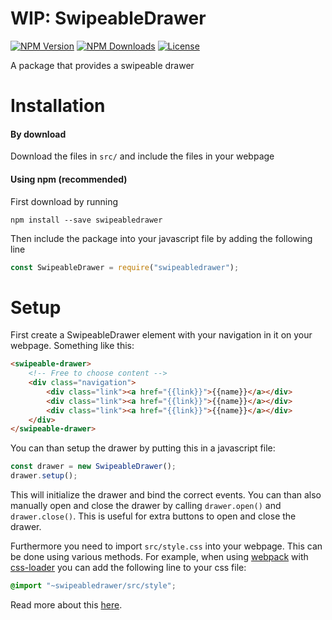 # WIP: SwipeableDrawer
[![NPM Version](https://img.shields.io/npm/v/swipeabledrawer.svg)](https://www.npmjs.com/package/swipeabledrawer)
[![NPM Downloads](https://img.shields.io/npm/dt/swipeabledrawer.svg)](https://www.npmjs.com/package/swipeabledrawer)
[![License](https://img.shields.io/github/license/philipdb/swipeabledrawer.svg)](https://github.com/PhiliPdB/SwipeableDrawer/blob/master/LICENSE)

A package that provides a swipeable drawer

# Installation

#### By download
Download the files in `src/` and include the files in your webpage

#### Using npm (recommended)
First download by running
```
npm install --save swipeabledrawer
```

Then include the package into your javascript file by adding the following line
```js
const SwipeableDrawer = require("swipeabledrawer");
```

# Setup
First create a SwipeableDrawer element with your navigation in it on your webpage. Something like this:
```html
<swipeable-drawer>
	<!-- Free to choose content -->
	<div class="navigation">
		<div class="link"><a href="{{link}}">{{name}}</a></div>
		<div class="link"><a href="{{link}}">{{name}}</a></div>
		<div class="link"><a href="{{link}}">{{name}}</a></div>
	</div>
</swipeable-drawer>
```
You can than setup the drawer by putting this in a javascript file:
```js
const drawer = new SwipeableDrawer();
drawer.setup();
```
This will initialize the drawer and bind the correct events. You can than also manually open and close the drawer by calling `drawer.open()` and `drawer.close()`. This is useful for extra buttons to open and close the drawer.

Furthermore you need to import `src/style.css` into your webpage. This can be done using various methods. For example, when using [webpack](https://webpack.github.io/) with [css-loader](https://github.com/webpack-contrib/css-loader) you can add the following line to your css file:
```css
@import "~swipeabledrawer/src/style";
```
Read more about this [here](https://robwise.github.io/blog/quick-tip-webpack-import-css-from-node-modules).

